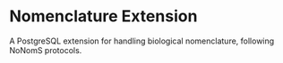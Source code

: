 # Nomenclature Extension
A PostgreSQL extension for handling biological nomenclature, following NoNomS protocols.